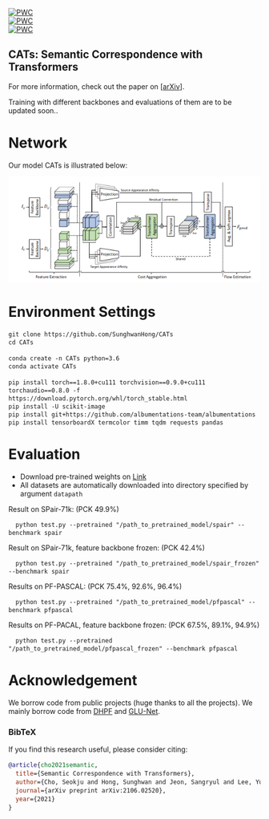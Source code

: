 [![PWC](https://img.shields.io/endpoint.svg?url=https://paperswithcode.com/badge/semantic-correspondence-with-transformers/semantic-correspondence-on-spair-71k)](https://paperswithcode.com/sota/semantic-correspondence-on-spair-71k?p=semantic-correspondence-with-transformers)<br>
[![PWC](https://img.shields.io/endpoint.svg?url=https://paperswithcode.com/badge/semantic-correspondence-with-transformers/semantic-correspondence-on-pf-pascal)](https://paperswithcode.com/sota/semantic-correspondence-on-pf-pascal?p=semantic-correspondence-with-transformers)<br>
[![PWC](https://img.shields.io/endpoint.svg?url=https://paperswithcode.com/badge/semantic-correspondence-with-transformers/semantic-correspondence-on-pf-willow)](https://paperswithcode.com/sota/semantic-correspondence-on-pf-willow?p=semantic-correspondence-with-transformers)

## CATs:  Semantic Correspondence  with Transformers
For more information, check out the paper on [[arXiv](https://arxiv.org/abs/2106.02520)].

Training with different backbones and evaluations of them are to be updated soon.. 


# Network

Our model CATs is illustrated below:

![alt text](/images/ARCH.png)

# Environment Settings
```
git clone https://github.com/SunghwanHong/CATs
cd CATs

conda create -n CATs python=3.6
conda activate CATs

pip install torch==1.8.0+cu111 torchvision==0.9.0+cu111 torchaudio==0.8.0 -f https://download.pytorch.org/whl/torch_stable.html
pip install -U scikit-image
pip install git+https://github.com/albumentations-team/albumentations
pip install tensorboardX termcolor timm tqdm requests pandas
```

# Evaluation
- Download pre-trained weights on [Link](https://drive.google.com/drive/folders/1ZcYW2_URo3EAGuPQ3f451bwIOKGotUA0?usp=sharing)
- All datasets are automatically downloaded into directory specified by argument `datapath`

Result on SPair-71k: (PCK 49.9%)

      python test.py --pretrained "/path_to_pretrained_model/spair" --benchmark spair

Result on SPair-71k, feature backbone frozen: (PCK 42.4%)

      python test.py --pretrained "/path_to_pretrained_model/spair_frozen" --benchmark spair

Results on PF-PASCAL: (PCK 75.4%, 92.6%, 96.4%)

      python test.py --pretrained "/path_to_pretrained_model/pfpascal" --benchmark pfpascal

Results on PF-PACAL, feature backbone frozen: (PCK 67.5%, 89.1%, 94.9%)

      python test.py --pretrained "/path_to_pretrained_model/pfpascal_frozen" --benchmark pfpascal
# Acknowledgement <a name="Acknowledgement"></a>

We borrow code from public projects (huge thanks to all the projects). We mainly borrow code from  [DHPF](https://github.com/juhongm999/dhpf) and [GLU-Net](https://github.com/PruneTruong/GLU-Net). 
### BibTeX
If you find this research useful, please consider citing:
````BibTeX
@article{cho2021semantic,
  title={Semantic Correspondence with Transformers},
  author={Cho, Seokju and Hong, Sunghwan and Jeon, Sangryul and Lee, Yunsung and Sohn, Kwanghoon and Kim, Seungryong},
  journal={arXiv preprint arXiv:2106.02520},
  year={2021}
}
````
